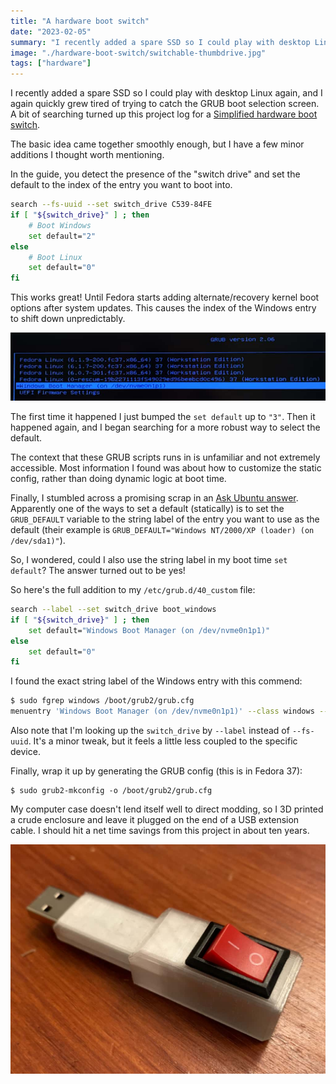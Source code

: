 ```yaml
---
title: "A hardware boot switch"
date: "2023-02-05"
summary: "I recently added a spare SSD so I could play with desktop Linux again, and I again quickly grew tired of trying to catch the GRUB boot selection screen. So I made a thing."
image: "./hardware-boot-switch/switchable-thumbdrive.jpg"
tags: ["hardware"]
---
```


I recently added a spare SSD so I could play with desktop Linux again, and I again quickly grew tired of trying to catch the GRUB boot selection screen. A bit of searching turned up this project log for a [Simplified hardware boot switch](https://hackaday.io/project/179539-hardware-boot-selection-switch/log/196047-simplified-hardware-boot-switch).

The basic idea came together smoothly enough, but I have a few minor additions I thought worth mentioning.

<!-- more -->

In the guide, you detect the presence of the "switch drive" and set the default to the index of the entry you want to boot into.

```sh
search --fs-uuid --set switch_drive C539-84FE
if [ "${switch_drive}" ] ; then
    # Boot Windows
    set default="2"
else
    # Boot Linux
    set default="0"
fi
```

This works great! Until Fedora starts adding alternate/recovery kernel boot options after system updates. This causes the index of the Windows entry to shift down unpredictably.

![A GRUB boot selection screen showing four Fedora entries (mostly differing only by kernel  version) and a Windows option.](./hardware-boot-switch/grub-boot-screen.jpg)

The first time it happened I just bumped the `set default` up to `"3"`. Then it happened again, and I began searching for a more robust way to select the default.

The context that these GRUB scripts runs in is unfamiliar and not extremely accessible. Most information I found was about how to customize the static config, rather than doing dynamic logic at boot time.

Finally, I stumbled across a promising scrap in an [Ask Ubuntu answer](https://askubuntu.com/a/82965). Apparently one of the ways to set a default (statically) is to set the `GRUB_DEFAULT` variable to the string label of the entry you want to use as the default (their example is `GRUB_DEFAULT="Windows NT/2000/XP (loader) (on /dev/sda1)"`).

So, I wondered, could I also use the string label in my boot time `set default`? The answer turned out to be yes!

So here's the full addition to my `/etc/grub.d/40_custom` file:

```sh
search --label --set switch_drive boot_windows
if [ "${switch_drive}" ] ; then
    set default="Windows Boot Manager (on /dev/nvme0n1p1)"
else
    set default="0"
fi
```

I found the exact string label of the Windows entry with this commend:

```sh
$ sudo fgrep windows /boot/grub2/grub.cfg
menuentry 'Windows Boot Manager (on /dev/nvme0n1p1)' --class windows --class os $menuentry_id_option 'osprober-efi-CE17-A4E0' {
```

Also note that I'm looking up the `switch_drive` by `--label` instead of `--fs-uuid`. It's a minor tweak, but it feels a little less coupled to the specific device.

Finally, wrap it up by generating the GRUB config (this is in Fedora 37):

```
$ sudo grub2-mkconfig -o /boot/grub2/grub.cfg
```

My computer case doesn't lend itself well to direct modding, so I 3D printed a crude enclosure and leave it plugged on the end of a USB extension cable. I should hit a net time savings from this project in about ten years.

![A picture of a thumbdrive in a 3D printed enclosure with an on/off switch on top.](./hardware-boot-switch/switchable-thumbdrive.jpg)

